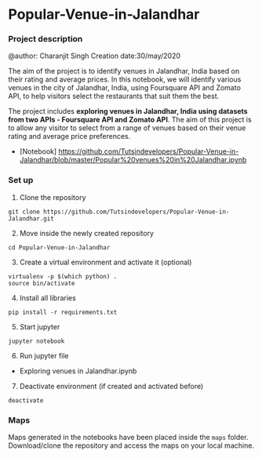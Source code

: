 # Popular-Venue-in-Jalandhar

### Project description
@author: Charanjit Singh
Creation date:30/may/2020

The aim of the project is to identify venues in Jalandhar, India based on their rating and average prices. In this notebook, we will identify various venues in the city of Jalandhar, India, using Foursquare API and Zomato API, to help visitors select the restaurants that suit them the best.

The project includes **exploring venues in Jalandhar, India using datasets from two APIs - Foursquare API and Zomato API**. The aim of this project is to allow any visitor to select from a range of venues based on their venue rating and average price preferences.

- [Notebook] https://github.com/Tutsindevelopers/Popular-Venue-in-Jalandhar/blob/master/Popular%20venues%20in%20Jalandhar.ipynb

### Set up
1. Clone the repository
```
git clone https://github.com/Tutsindevelopers/Popular-Venue-in-Jalandhar.git
```
2. Move inside the newly created repository
```
cd Popular-Venue-in-Jalandhar
```
3. Create a virtual environment and activate it (optional)
```
virtualenv -p $(which python) .
source bin/activate
```
4. Install all libraries
```
pip install -r requirements.txt
```
5. Start jupyter
```
jupyter notebook
```
6. Run jupyter file
  - Exploring venues in Jalandhar.ipynb
7. Deactivate environment (if created and activated before)
```
deactivate
```

### Maps
Maps generated in the notebooks have been placed inside the `maps` folder. Download/clone the repository and access the maps on your local machine.
